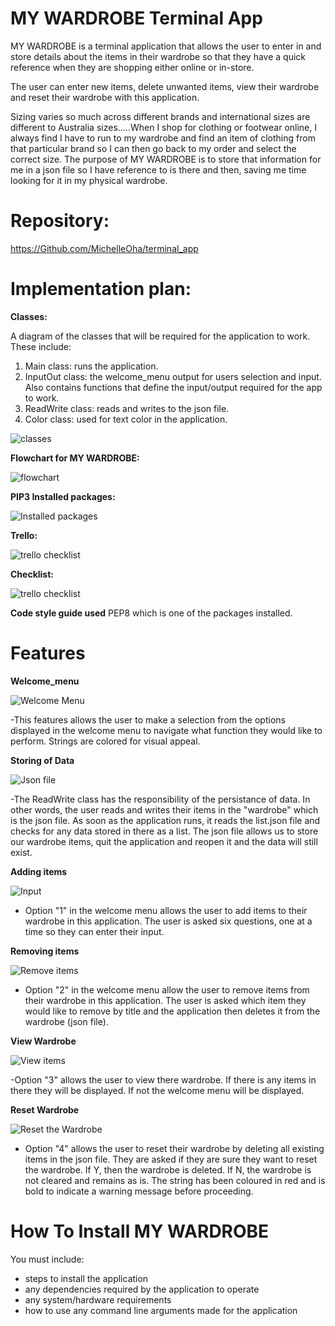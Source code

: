 # MY WARDROBE Terminal App

MY WARDROBE is a terminal application that allows the user to enter in and store details about the items in their wardrobe so that they have a quick reference when they are shopping either online or in-store.

The user can enter new items, delete unwanted items, view their wardrobe and reset their wardrobe with this application.

Sizing varies so much across different brands and international sizes are different to Australia sizes.....When I shop for clothing or footwear online, I always find I have to run to my wardrobe and find an item of clothing from that particular brand so I can then go back to my order and select the correct size. The purpose of MY WARDROBE is to store that information for me in a json file so I have reference to is there and then, saving me time looking for it in my physical wardrobe.

# Repository:

https://Github.com/MichelleOha/terminal_app

# Implementation plan:

**Classes:**

A diagram of the classes that will be required for the application to work. These include:

1. Main class: runs the application.
2. InputOut class: the welcome_menu output for users selection and input. Also contains functions that define the input/output required for the app to work.
3. ReadWrite class: reads and writes to the json file.
4. Color class: used for text color in the application.

![classes](./docs/classes.jpg)

**Flowchart for MY WARDROBE:**

![flowchart](./docs/flowchart.jpg)

**PIP3 Installed packages:**

![Installed packages](./docs/pip3.jpg)

**Trello:**

![trello checklist](./docs/trello.jpg)

**Checklist:**

![trello checklist](./docs/checklist.jpg)

**Code style guide used** PEP8 which is one of the packages installed.

# Features

**Welcome_menu**

![Welcome Menu](./docs/welcome_menu.jpg)

-This features allows the user to make a selection from the options displayed in the welcome menu to navigate what function they would like to perform. Strings are colored for visual appeal.

**Storing of Data**

![Json file](./docs/json.jpg)

-The ReadWrite class has the responsibility of the persistance of data. In other words, the user reads and writes their items in the "wardrobe" which is the json file. As soon as the application runs, it reads the list.json file and checks for any data stored in there as a list. The json file allows us to store our wardrobe items, quit the application and reopen it and the data will still exist.

**Adding items**

![Input](./docs/adding_items.jpg)

- Option "1" in the welcome menu allows the user to add items to their wardrobe in this application. The user is asked six questions, one at a time so they can enter their input.

**Removing items**

![Remove items](./docs/remove.jpg)

- Option "2" in the welcome menu allow the user to remove items from their wardrobe in this application. The user is asked which item they would like to remove by title and the application then deletes it from the wardrobe (json file).

**View Wardrobe**

![View items](./docs/display.jpg)

-Option "3" allows the user to view there wardrobe. If there is any items in there they will be displayed. If not the welcome menu will be displayed.

**Reset Wardrobe**

![Reset the Wardrobe](./docs/reset.jpg)

- Option "4" allows the user to reset their wardrobe by deleting all existing items in the json file. They are asked if they are sure they want to reset the wardrobe. If Y, then the wardrobe is deleted. If N, the wardrobe is not cleared and remains as is. The string has been coloured in red and is bold to indicate a warning message before proceeding.

# How To Install MY WARDROBE

You must include:

- steps to install the application
- any dependencies required by the application to operate
- any system/hardware requirements
- how to use any command line arguments made for the application
